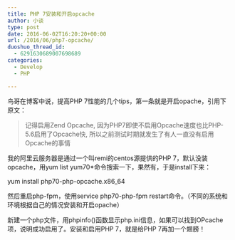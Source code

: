 ```yaml
---
title: PHP 7安装和开启opcache
author: 小谈
type: post
date: 2016-06-02T16:20:20+00:00
url: /2016/06/php7-opcache/
duoshuo_thread_id:
  - 6291630689007698689
categories:
  - Develop
  - PHP

---
```

鸟哥在博客中说，提高PHP 7性能的几个tips，第一条就是开启opache，引用下原文：

> 记得启用Zend Opcache, 因为PHP7即使不启用Opcache速度也比PHP-5.6启用了Opcache快, 所以之前测试时期就发生了有人一直没有启用Opcache的事情

<!--more-->

我的阿里云服务器是通过一个叫remi的centos源提供的PHP 7，默认没装opcache，用yum list yum70*命令搜索一下，果然有，于是install下来：

yum install php70-php-opcache.x86_64

然后重启php-fpm，使用service php70-php-fpm restart命令。（不同的系统和环境根据自己的情况安装和开启opache）

新建一个php文件，用phpinfo()函数显示php.ini信息，如果可以找到OPcache项，说明成功启用了。安装和启用PHP 7，就是给PHP 7再加一个翅膀！